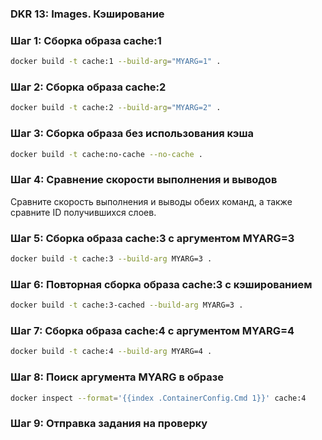 ### DKR 13: Images. Кэширование

### Шаг 1: Сборка образа cache:1

```bash
docker build -t cache:1 --build-arg="MYARG=1" .
```

### Шаг 2: Сборка образа cache:2

```bash
docker build -t cache:2 --build-arg="MYARG=2" .
```

### Шаг 3: Сборка образа без использования кэша

```bash
docker build -t cache:no-cache --no-cache .
```

### Шаг 4: Сравнение скорости выполнения и выводов

Сравните скорость выполнения и выводы обеих команд, а также сравните ID получившихся слоев.

### Шаг 5: Сборка образа cache:3 с аргументом MYARG=3

```bash
docker build -t cache:3 --build-arg MYARG=3 .
```

### Шаг 6: Повторная сборка образа cache:3 с кэшированием

```bash
docker build -t cache:3-cached --build-arg MYARG=3 .
```

### Шаг 7: Сборка образа cache:4 с аргументом MYARG=4

```bash
docker build -t cache:4 --build-arg MYARG=4 .
```

### Шаг 8: Поиск аргумента MYARG в образе

```bash
docker inspect --format='{{index .ContainerConfig.Cmd 1}}' cache:4
```

### Шаг 9: Отправка задания на проверку
